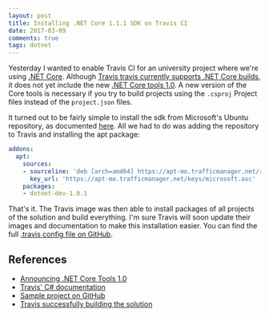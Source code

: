 ```yaml
---
layout: post
title: Installing .NET Core 1.1.1 SDK on Travis CI
date: 2017-03-09
comments: true
tags: dotnet
---
```


Yesterday I wanted to enable Travis CI for an university project where we're using [.NET Core](https://www.microsoft.com/net/core). Although [Travis travis currently supports .NET Core builds](https://docs.travis-ci.com/user/languages/csharp/#Choosing-runtime-and-version-to-test-against), it does not yet include the new [.NET Core tools 1.0](https://blogs.msdn.microsoft.com/dotnet/2017/03/07/announcing-net-core-tools-1-0/). A new version of the Core tools is necessary if you try to build projects using the `.csproj` Project files instead of the `project.json` files.

It turned out to be fairly simple to install the sdk from Microsoft's Ubuntu repository, as documented [here](https://www.microsoft.com/net/core#linuxubuntu). All we had to do was adding the repository to Travis and installing the apt package:

```yaml
addons:
  apt:
    sources:
    - sourceline: 'deb [arch=amd64] https://apt-mo.trafficmanager.net/repos/dotnet-release/ trusty main'
      key_url: 'https://apt-mo.trafficmanager.net/keys/microsoft.asc'
    packages:
    - dotnet-dev-1.0.1
```

That's it. The Travis image was then able to install packages of all projects of the solution and build everything. I'm sure Travis will soon update their images and documentation to make this installation easier. You can find the full [.travis config file on GitHub](https://github.com/ChristophWurst/dotnet_core_travis/blob/2fd055b7dbbb74323618de95bbefd66540d4c55b/.travis.yml).

## References
* [Announcing .NET Core Tools 1.0](https://blogs.msdn.microsoft.com/dotnet/2017/03/07/announcing-net-core-tools-1-0/)
* [Travis' C# documentation](https://docs.travis-ci.com/user/languages/csharp/#Choosing-runtime-and-version-to-test-against)
* [Sample project on GitHub](https://github.com/ChristophWurst/dotnet_core_travis)
* [Travis successfully building the solution](https://travis-ci.org/ChristophWurst/dotnet_core_travis/builds/209280827)

